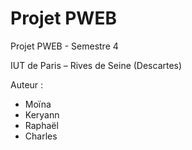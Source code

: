 # Projet PWEB
Projet PWEB - Semestre 4

IUT de Paris – Rives de Seine (Descartes)

Auteur :
- Moïna
- Keryann
- Raphaël
- Charles
